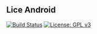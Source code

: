 ## Lice Android

[![Build Status](https://travis-ci.org/lice-lang/lice-android.svg?branch=master)](https://travis-ci.org/lice-lang/lice-android)
[![License: GPL v3](https://img.shields.io/badge/License-GPL%20v3-blue.svg)](http://www.gnu.org/licenses/gpl-3.0)
